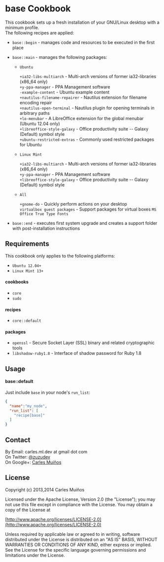 # base Cookbook

This cookbook sets up a fresh installation of your GNU/Linux desktop with a minimum profile.  
The following recipes are applied:

- `base::begin` - manages code and resources to be executed in the first place

- `base::main` - manages the following packages:
  
  * `Ubuntu`

      `+ia32-libs-multiarch`        - Multi-arch versions of former ia32-libraries (x86_64 only)  
      `+y-ppa-manager`              - PPA Management software  
      `-example-content`            - Ubuntu example content  
      `+nautilus-filename-repairer` - Nautilus extension for filename encoding repair  
      `+nautilus-open-terminal`     - Nautilus plugin for opening terminals in arbitrary paths  
      `+lo-menubar`                 - A LibreOffice extension for the global menubar (Ubuntu 12.04 only)  
      `+libreoffice-style-galaxy`   - Office productivity suite -- Galaxy (Default) symbol style  
      `+ubuntu-restricted-extras`   - Commonly used restricted packages for Ubuntu  

  * `Linux Mint`

      `+ia32-libs-multiarch`        - Multi-arch versions of former ia32-libraries (x86_64 only)  
      `+y-ppa-manager`              - PPA Management software  
      `+libreoffice-style-galaxy`   - Office productivity suite -- Galaxy (Default) symbol style  

  * `All`

      `+gnome-do`                   - Quickly perform actions on your desktop  
      `virtualbox guest packages`   - Support packages for virtual boxes
      `MS Office True Type Fonts`

- `base::end` - executes first system upgrade and creates a support folder with post-installation instructions


## Requirements

This cookbook only applies to the following platforms:  
- `Ubuntu 12.04+`
- `Linux Mint 13+`

#### cookbooks
- `core`
- `sudo`

#### recipes
- `core::default`

#### packages
- `openssl`           - Secure Socket Layer (SSL) binary and related cryptographic tools
- `libshadow-ruby1.8` - Interface of shadow password for Ruby 1.8


## Usage

#### base::default
Just include `base` in your node's `run_list`:

```json
{
  "name":"my_node",
  "run_list": [
    "recipe[base]"
  ]
}
```


## Contact

By Email:   carles.ml.dev at gmail dot com  
On Twitter: [@zuzudev](https://twitter.com/zuzudev)  
On Google+: [Carles Muiños](https://plus.google.com/109480759201585988691)


## License

Copyright (c) 2013,2014 Carles Muiños

Licensed under the Apache License, Version 2.0 (the "License");
you may not use this file except in compliance with the License.
You may obtain a copy of the License at

[http://www.apache.org/licenses/LICENSE-2.0](http://www.apache.org/licenses/LICENSE-2.0)

Unless required by applicable law or agreed to in writing, software
distributed under the License is distributed on an "AS IS" BASIS,
WITHOUT WARRANTIES OR CONDITIONS OF ANY KIND, either express or implied.
See the License for the specific language governing permissions and
limitations under the License.

